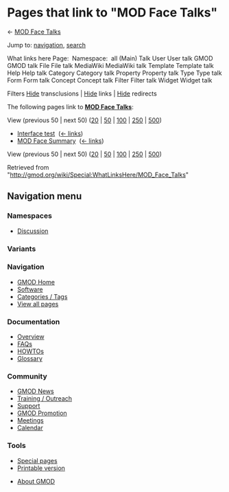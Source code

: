 <div id="mw-page-base" class="noprint">

</div>

<div id="mw-head-base" class="noprint">

</div>

<div id="content" class="mw-body" role="main">

<span id="top"></span>

<div id="mw-js-message" style="display:none;">

</div>



# <span dir="auto">Pages that link to "MOD Face Talks"</span>

<div id="bodyContent">

<div id="contentSub">

← [MOD Face Talks](/wiki/MOD_Face_Talks "MOD Face Talks")

</div>

<div id="jump-to-nav" class="mw-jump">

Jump to: [navigation](#mw-navigation), [search](#p-search)

</div>

<div id="mw-content-text">

What links here Page:  Namespace:  all (Main) Talk User User talk GMOD
GMOD talk File File talk MediaWiki MediaWiki talk Template Template talk
Help Help talk Category Category talk Property Property talk Type Type
talk Form Form talk Concept Concept talk Filter Filter talk Widget
Widget talk

Filters
[Hide](/mediawiki/index.php?title=Special:WhatLinksHere/MOD_Face_Talks&hidetrans=1 "Special:WhatLinksHere/MOD Face Talks")
transclusions \|
[Hide](/mediawiki/index.php?title=Special:WhatLinksHere/MOD_Face_Talks&hidelinks=1 "Special:WhatLinksHere/MOD Face Talks")
links \|
[Hide](/mediawiki/index.php?title=Special:WhatLinksHere/MOD_Face_Talks&hideredirs=1 "Special:WhatLinksHere/MOD Face Talks")
redirects

The following pages link to **[MOD Face
Talks](/wiki/MOD_Face_Talks "MOD Face Talks")**:

View (previous 50 \| next 50)
([20](/mediawiki/index.php?title=Special:WhatLinksHere/MOD_Face_Talks&limit=20 "Special:WhatLinksHere/MOD Face Talks")
\|
[50](/mediawiki/index.php?title=Special:WhatLinksHere/MOD_Face_Talks&limit=50 "Special:WhatLinksHere/MOD Face Talks")
\|
[100](/mediawiki/index.php?title=Special:WhatLinksHere/MOD_Face_Talks&limit=100 "Special:WhatLinksHere/MOD Face Talks")
\|
[250](/mediawiki/index.php?title=Special:WhatLinksHere/MOD_Face_Talks&limit=250 "Special:WhatLinksHere/MOD Face Talks")
\|
[500](/mediawiki/index.php?title=Special:WhatLinksHere/MOD_Face_Talks&limit=500 "Special:WhatLinksHere/MOD Face Talks"))

- [Interface test](/wiki/Interface_test "Interface test") ‎
  <span class="mw-whatlinkshere-tools">([←
  links](/mediawiki/index.php?title=Special:WhatLinksHere&target=Interface+test "Special:WhatLinksHere"))</span>
- [MOD Face Summary](/wiki/MOD_Face_Summary "MOD Face Summary") ‎
  <span class="mw-whatlinkshere-tools">([←
  links](/mediawiki/index.php?title=Special:WhatLinksHere&target=MOD+Face+Summary "Special:WhatLinksHere"))</span>

View (previous 50 \| next 50)
([20](/mediawiki/index.php?title=Special:WhatLinksHere/MOD_Face_Talks&limit=20 "Special:WhatLinksHere/MOD Face Talks")
\|
[50](/mediawiki/index.php?title=Special:WhatLinksHere/MOD_Face_Talks&limit=50 "Special:WhatLinksHere/MOD Face Talks")
\|
[100](/mediawiki/index.php?title=Special:WhatLinksHere/MOD_Face_Talks&limit=100 "Special:WhatLinksHere/MOD Face Talks")
\|
[250](/mediawiki/index.php?title=Special:WhatLinksHere/MOD_Face_Talks&limit=250 "Special:WhatLinksHere/MOD Face Talks")
\|
[500](/mediawiki/index.php?title=Special:WhatLinksHere/MOD_Face_Talks&limit=500 "Special:WhatLinksHere/MOD Face Talks"))

</div>

<div class="printfooter">

Retrieved from
"<http://gmod.org/wiki/Special:WhatLinksHere/MOD_Face_Talks>"

</div>

<div id="catlinks" class="catlinks catlinks-allhidden">

</div>

<div class="visualClear">

</div>

</div>

</div>

<div id="mw-navigation">

## Navigation menu

<div id="mw-head">



<div id="left-navigation">

<div id="p-namespaces" class="vectorTabs" role="navigation"
aria-labelledby="p-namespaces-label">

### Namespaces


- <span id="ca-talk"><a
  href="/mediawiki/index.php?title=Talk:MOD_Face_Talks&amp;action=edit&amp;redlink=1"
  accesskey="t"
  title="Discussion about the content page [t]">Discussion</a></span>

</div>

<div id="p-variants" class="vectorMenu emptyPortlet" role="navigation"
aria-labelledby="p-variants-label">

### 

### Variants[](#)

<div class="menu">

</div>

</div>

</div>





</div>

</div>

</div>

<div id="mw-panel">

<div id="p-logo" role="banner">

<a href="/wiki/Main_Page"
style="background-image: url(http://gmod.org/images/GMOD-cogs.png);"
title="Visit the main page"></a>

</div>

<div id="p-Navigation" class="portal" role="navigation"
aria-labelledby="p-Navigation-label">

### Navigation

<div class="body">

- <span id="n-GMOD-Home">[GMOD Home](/wiki/Main_Page)</span>
- <span id="n-Software">[Software](/wiki/GMOD_Components)</span>
- <span id="n-Categories-.2F-Tags">[Categories /
  Tags](/wiki/Categories)</span>
- <span id="n-View-all-pages">[View all
  pages](/wiki/Special:AllPages)</span>

</div>

</div>

<div id="p-Documentation" class="portal" role="navigation"
aria-labelledby="p-Documentation-label">

### Documentation

<div class="body">

- <span id="n-Overview">[Overview](/wiki/Overview)</span>
- <span id="n-FAQs">[FAQs](/wiki/Category:FAQ)</span>
- <span id="n-HOWTOs">[HOWTOs](/wiki/Category:HOWTO)</span>
- <span id="n-Glossary">[Glossary](/wiki/Glossary)</span>

</div>

</div>

<div id="p-Community" class="portal" role="navigation"
aria-labelledby="p-Community-label">

### Community

<div class="body">

- <span id="n-GMOD-News">[GMOD News](/wiki/GMOD_News)</span>
- <span id="n-Training-.2F-Outreach">[Training /
  Outreach](/wiki/Training_and_Outreach)</span>
- <span id="n-Support">[Support](/wiki/Support)</span>
- <span id="n-GMOD-Promotion">[GMOD
  Promotion](/wiki/GMOD_Promotion)</span>
- <span id="n-Meetings">[Meetings](/wiki/Meetings)</span>
- <span id="n-Calendar">[Calendar](/wiki/Calendar)</span>

</div>

</div>

<div id="p-tb" class="portal" role="navigation"
aria-labelledby="p-tb-label">

### Tools

<div class="body">

- <span id="t-specialpages"><a href="/wiki/Special:SpecialPages" accesskey="q"
  title="A list of all special pages [q]">Special pages</a></span>
- <span id="t-print"><a
  href="/mediawiki/index.php?title=Special:WhatLinksHere/MOD_Face_Talks&amp;printable=yes"
  rel="alternate" accesskey="p"
  title="Printable version of this page [p]">Printable version</a></span>

</div>

</div>

</div>

</div>

<div id="footer" role="contentinfo">

- <span id="footer-places-about">[About
  GMOD](/wiki/GMOD:About "GMOD:About")</span>

<!-- -->






</div>
